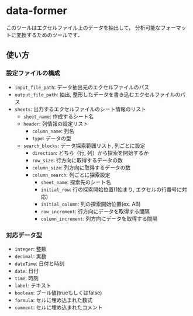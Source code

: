 # data-former

このツールはエクセルファイル上のデータを抽出して，
分析可能なフォーマットに変換するためのツールです．

## 使い方

### 設定ファイルの構成

* `input_file_path`: データ抽出元のエクセルファイルのパス
* `output_file_path`: 抽出, 整形したデータを書き込むエクセルファイルのパス
* `sheets`: 出力するエクセルファイルのシート情報のリスト
  * `sheet_name`: 作成するシート名
  * `header`: 列情報の設定リスト
    * `column_name`: 列名
    * `type`: データの型
  * `search_blocks`: データ探索範囲リスト, 列ごとに設定
    * `direction`: どちら（行, 列）から探索を開始するか
    * `row_size`: 行方向に取得するデータの数
    * `column_size`: 列方向に取得するデータの数
    * `column_search`: 列ごとに探索設定
      * `sheet_name`: 探索先のシート名
      * `initial_row`: 行の探索開始位置(1始まり, エクセルの行番号に対応)
      * `initial_column`: 列の探索開始位置(ex. AB)
      * `row_increment`: 行方向にデータを取得する間隔
      * `column_increment`: 列方向にデータを取得する間隔

### 対応データ型

* `integer`: 整数
* `decimal`: 実数
* `dateTime`: 日付と時刻
* `date`: 日付
* `time`: 時刻
* `label`: テキスト
* `boolean`: ブール値(trueもしくはfalse)
* `formula`: セルに埋め込まれた数式
* `comment`: セルに埋め込まれたコメント
